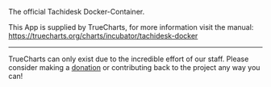 The official Tachidesk Docker-Container.


This App is supplied by TrueCharts, for more information visit the manual: https://truecharts.org/charts/incubator/tachidesk-docker

---

TrueCharts can only exist due to the incredible effort of our staff.
Please consider making a [donation](https://truecharts.org/docs/about/sponsor) or contributing back to the project any way you can!
